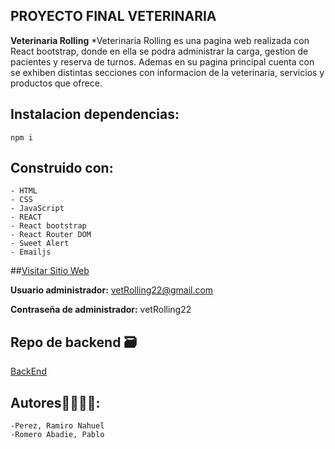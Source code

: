 ## PROYECTO FINAL VETERINARIA
**Veterinaria Rolling**
    *Veterinaria Rolling es una pagina web realizada con React bootstrap, donde en ella se podra administrar la carga, gestion de pacientes  y reserva de turnos.
    Ademas en su pagina principal cuenta con se exhiben distintas secciones con informacion de la veterinaria, servicios y productos que ofrece.

## Instalacion dependencias:
    
   `npm i`

## Construido con:
    - HTML
    - CSS
    - JavaScript
    - REACT
    - React bootstrap
    - React Router DOM
    - Sweet Alert 
    - Emailjs

##[Visitar Sitio Web](https://vetrolling.netlify.app/)

**Usuario administrador:** vetRolling22@gmail.com

**Contraseña de administrador:** vetRolling22

## Repo de backend 🗃️

[BackEnd](https://github.com/PabloRomeroAbadie/backendVetProyectoFinal)

## Autores👩‍💻👩‍💻:
    -Perez, Ramiro Nahuel
    -Romero Abadie, Pablo 
